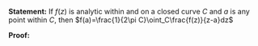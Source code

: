 **Statement:** If $f(z)$ is analytic within and on a closed curve $C$ and $a$ is any point within $C$, then
$f(a)=\frac{1}{2\pi C}\oint_C\frac{f(z)}{z-a}dz$ 

**Proof:** 

